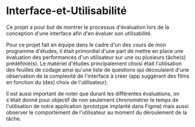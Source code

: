 # Interface-et-Utilisabilité

Ce projet a pour but de montrer le processus d'évaluation lors de la conception d'une interface afin d'en évaluer son utilisabilité.

Pour ce projet fait en équipe dans le cadre d'un des cours de mon programme d'études, il était primordial d'une part de mettre en place une évaluation des performances d'un utilisateur sur une ou plusieurs tâche(s) prédéfinie(s). Le matériel d'études principalement choisi était l'utilisation des feuilles de codage ainsi qu'une liste de questions qui découlaient d'une observation de la complexité de l'interface à créer (app suggérant des films en fonction du (des) choix de l'utilisateur).

Il est aussi important de noter que durant les différentes évaluations, on s'était donné pour objectif de non seulement chronométrer le temps de l'utilisation de notre application (prototype implanté dans Figma) mais aussi observer le comportement de l'utilisateur au moment du déroulement de la tâche. 
